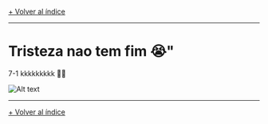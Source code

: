 [+ Volver al índice](../INDICE.md)

---

# Tristeza nao tem fim 😭"


7-1 kkkkkkkkk 🫵😂

![Alt text](https://i.imgur.com/88NcVnG.jpeg "7-1")

---

[+ Volver al índice](../INDICE.md)
